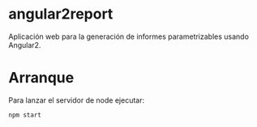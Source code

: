 # angular2report

Aplicación web para la generación de informes parametrizables usando Angular2.

# Arranque

Para lanzar el servidor de node ejecutar:

```
npm start
```
